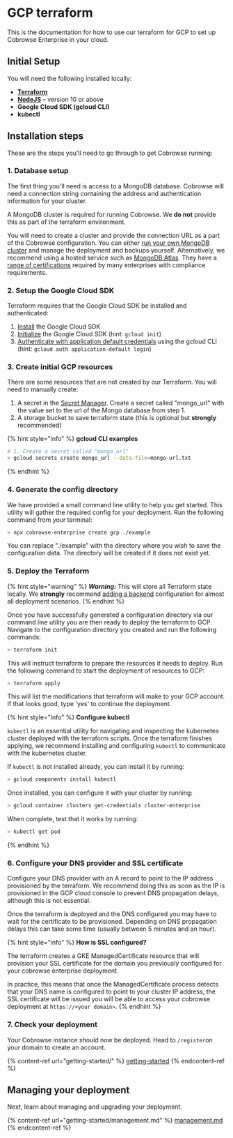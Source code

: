 # GCP terraform

This is the documentation for how to use our terraform for GCP to set up Cobrowse Enterprise in your cloud.

## Initial Setup

You will need the following installed locally:

* [**Terraform**](https://www.terraform.io)
* [**NodeJS**](https://nodejs.org/en/) – version 10 or above
* **Google Cloud SDK (gcloud CLI)**
* **kubectl**

## Installation steps

These are the steps you'll need to go through to get Cobrowse running:

### 1. Database setup

The first thing you'll need is access to a MongoDB database. Cobrowse will need a connection string containing the address and authentication information for your cluster.

A MongoDB cluster is required for running Cobrowse. We **do not** provide this as part of the terraform environment.

You will need to create a cluster and provide the connection URL as a part of the Cobrowse configuration. You can either [run your own MongoDB cluster](https://docs.mongodb.com/manual/administration/install-community/) and manage the deployment and backups yourself. Alternatively, we recommend using a hosted service such as [MongoDB Atlas](https://docs.atlas.mongodb.com/getting-started/). They have a [range of certifications](https://www.mongodb.com/cloud/trust) required by many enterprises with compliance requirements.

### 2. Setup the Google Cloud SDK

Terraform requires that the Google Cloud SDK be installed and authenticated:

1. [Install](https://cloud.google.com/sdk/docs/install) the Google Cloud SDK
2. [Initialize](https://cloud.google.com/sdk/docs/initializing) the Google Cloud SDK (hint: `gcloud init`)
3. [Authenticate with application default credentials](https://cloud.google.com/sdk/gcloud/reference/auth/application-default/login) using the gcloud CLI (hint: `gcloud auth application-default login`)

### 3. Create initial GCP resources

There are some resources that are not created by our Terraform. You will need to manually create:

1. A secret in the [Secret Manager](https://console.cloud.google.com/security/secret-manager). Create a secret called "mongo\_url" with the value set to the url of the Mongo database from step 1.&#x20;
2. A storage bucket to save terraform state (this is optional but **strongly** recommended)

{% hint style="info" %}
**gcloud CLI examples**

```bash
# 1. Create a secret called "mongo_url"
> gcloud secrets create mongo_url --data-file=mongo-url.txt
```
{% endhint %}

### 4. Generate the config directory

We have provided a small command line utility to help you get started. This utility will gather the required config for your deployment. Run the following command from your terminal:

```bash
> npx cobrowse-enterprise create gcp ./example
```

You can replace "./example" with the directory where you wish to save the configuration data. The directory will be created if it does not exist yet.

### 5. Deploy the Terraform

{% hint style="warning" %}
_**Warning:**_ This will store all Terraform state locally. We **strongly** recommend [adding a backend](https://www.terraform.io/docs/language/settings/backends/azurerm.html) configuration for almost all deployment scenarios.
{% endhint %}

Once you have successfully generated a configuration directory via our command line utility you are then ready to deploy the terraform to GCP. Navigate to the configuration directory you created and run the following commands:

```bash
> terraform init
```

This will instruct terraform to prepare the resources it needs to deploy. Run the following command to start the deployment of resources to GCP:

```bash
> terraform apply
```

This will list the modifications that terraform will make to your GCP account. If that looks good, type 'yes' to continue the deployment.

{% hint style="info" %}
**Configure kubectl**

`kubectl` is an essential utility for navigating and inspecting the kubernetes cluster deployed with the terraform scripts. Once the terraform finishes applying, we recommend installing and configuring `kubectl` to communicate with the kubernetes cluster.

If `kubectl` is not installed already, you can install it by running:

```bash
> gcloud components install kubectl
```

Once installed, you can configure it with your cluster by running:

```bash
> gcloud container clusters get-credentials cluster-enterprise
```

When complete, test that it works by running:

```bash
> kubectl get pod
```
{% endhint %}

### 6. Configure your DNS provider and SSL certificate

Configure your DNS provider with an A record to point to the IP address provisioned by the terraform. We recommend doing this as soon as the IP is provisioned in the GCP cloud console to prevent DNS propagation delays, although this is not essential.

Once the terraform is deployed and the DNS configured you may have to wait for the certificate to be provisioned. Depending on DNS propagation delays this can take some time (usually between 5 minutes and an hour).

{% hint style="info" %}
**How is SSL configured?**

The terraform creates a GKE ManagedCertificate resource that will provision your SSL certificate for the domain you previously configured for your cobrowse enterprise deployment.

In practice, this means that once the ManagedCertificate process detects that your DNS name is configured to point to your cluster IP address, the SSL certificate will be issued you will be able to access your cobrowse deployment at `https://<your domain>`.
{% endhint %}

### 7. Check your deployment

Your Cobrowse instance should now be deployed. Head to `/register`on your domain to create an account.&#x20;

{% content-ref url="getting-started/" %}
[getting-started](getting-started/)
{% endcontent-ref %}

## Managing your deployment

Next, learn about managing and upgrading your deployment.

{% content-ref url="getting-started/management.md" %}
[management.md](getting-started/management.md)
{% endcontent-ref %}

